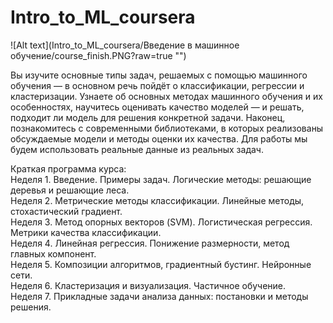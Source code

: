 # Intro_to_ML_coursera

![Alt text](Intro_to_ML_coursera/Введение в машинное обучение/course_finish.PNG?raw=true "")

Вы изучите основные типы задач, решаемых с помощью машинного обучения — в основном речь пойдёт о классификации, регрессии и кластеризации. Узнаете об основных методах машинного обучения и их особенностях, научитесь оценивать качество моделей — и решать, подходит ли модель для решения конкретной задачи. Наконец, познакомитесь с современными библиотеками, в которых реализованы обсуждаемые модели и методы оценки их качества. Для работы мы будем использовать реальные данные из реальных задач.

Краткая программа курса:  
Неделя 1. Введение. Примеры задач. Логические методы: решающие деревья и решающие леса.  
Неделя 2. Метрические методы классификации. Линейные методы, стохастический градиент.  
Неделя 3. Метод опорных векторов (SVM). Логистическая регрессия. Метрики качества классификации.  
Неделя 4. Линейная регрессия. Понижение размерности, метод главных компонент.  
Неделя 5. Композиции алгоритмов, градиентный бустинг. Нейронные сети.  
Неделя 6. Кластеризация и визуализация. Частичное обучение.  
Неделя 7. Прикладные задачи анализа данных: постановки и методы решения.  
